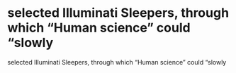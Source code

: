 # selected Illuminati Sleepers, through which “Human science” could “slowly

selected Illuminati Sleepers, through which “Human science” could “slowly